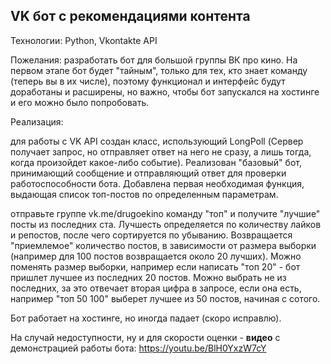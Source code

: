 VK  бот c рекомендациями контента
----
Технологии: Python, Vkontakte API

Пожелания: разработать бот для большой группы ВК про кино. На первом этапе бот будет "тайным", только для тех, кто знает команду (теперь вы в их числе), поэтому функционал и интерфейс будут доработаны и расширены, но важно, чтобы бот запускался на хостинге и его можно было попробовать.

Реализация: 

для работы с VK API создан класс, использующий LongPoll (Сервер получает запрос, но отправляет ответ на него не сразу, а лишь тогда, когда произойдет какое-либо событие). Реализован "базовый" бот, принимающий сообщение и отправляющий ответ для проверки работоспособности бота. Добавлена первая необходимая функция, выдающая список топ-постов по определенным параметрам.



отправьте группе vk.me/drugoekino команду "топ" и получите "лучшие" посты из последних ста. Лучшесть определяется по количеству лайков и репостов, после чего сортируется по убыванию.  Возвращается "приемлемое" количество постов, в зависимости от размера выборки (например для 100 постов возвращается около 20 лучших). Можно поменять размер выборки, например если написать "топ 20" - бот пришлет лучшее из последних 20 постов. Можно выбрать не из последних, за это отвечает вторая цифра в запросе, если она есть, например "топ 50 100" выберет лучшее из 50 постов, начиная с сотого.

Бот работает на хостинге, но иногда падает (скоро исправлю).

На случай недоступности, ну и для скорости оценки - **видео** с демонстрацией работы бота: https://youtu.be/BlH0YxzW7cY








